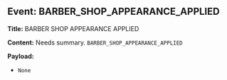 ## Event: BARBER_SHOP_APPEARANCE_APPLIED

**Title:** BARBER SHOP APPEARANCE APPLIED

**Content:**
Needs summary.
`BARBER_SHOP_APPEARANCE_APPLIED`

**Payload:**
- `None`
